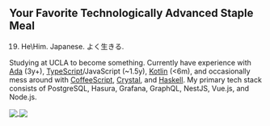 ## Your Favorite Technologically Advanced Staple Meal

19. He\Him. Japanese. よく生きる.

Studying at UCLA to become something. Currently have experience with [Ada] (3y+), [TypeScript]/JavaScript (~1.5y), [Kotlin] (<6m), and occasionally mess around with [CoffeeScript], [Crystal], and [Haskell]. My primary tech stack consists of PostgreSQL, Hasura, Grafana, GraphQL, NestJS, Vue.js, and Node.js.

<a href>
    <img align="center" src="https://github-readme-stats.vercel.app/api?username=vBread&show_icons=true&bg_color=1A1C23&text_color=BBBBBB&title_color=E95678E6&icon_color=F8C291&hide_border=true&hide_title=true&count_private=true&include_all_commits=true" />
</a>
<a href>
    <img align="center" src="https://github-readme-stats.vercel.app/api/top-langs/?username=vBread&layout=compact&langs_count=6&bg_color=1A1C23&text_color=BBBBBB&title_color=E95678E6&hide_border=true" />
</a>

<!-- LINKS -->

[Ada]: https://www.adacore.com/about-ada
[TypeScript]: https://www.typescriptlang.org/
[Haskell]: https://www.haskell.org/
[Crystal]: https://crystal-lang.org/
[CoffeeScript]: https://coffeescript.org/
[Kotlin]: https://kotlinlang.org/

